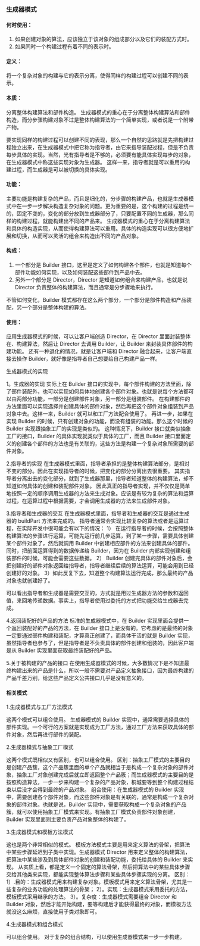 ### 生成器模式

#### 何时使用：

1. 如果创建对象的算法，应该独立于该对象的组成部分以及它们的装配方式时。
1. 如果同时一个构建过程有着不同的表示时。

#### 定义：

将一个复杂对象的构建与它的表示分离，使得同样的构建过程可以创建不同的表示。

#### 本质：

分离整体构建算法和部件构造。
生成器模式的重心在于分离整体构建算法和部件构造，而分步骤构建对象不过是整体构建算法的一个简单实现，或者说是一个附带产物。

要实现同样的构建过程可以创建不同的表现，那么一个自然的思路就是先把构建过程独立出来，在生成器模式中把它称为指导者，由它来指导装配过程，但是不负责每步具体的实现。当然，光有指导者是不够的，必须要有能具体实现每步的对象，在生成器模式中称这些实现对象为生成器。
这样一来，指导者就是可以重用的构建过程，而生成器是可以被切换的具体实现。

#### 功能：

主要功能是构建复杂的产品，而且是细化的，分步骤的构建产品，也就是生成器模式中在一步一步解决构造复杂对象的问题。更为重要的是，这个构建的过程是统一的，固定不变的，变化的部分放到生成器部分了，只要配置不同的生成器，那么同样的构建过程，就能构建出不同的产品来。
生成器模式的重心在于分离构建算法和具体的构造实现，从而使得构建算法可以重用。具体的构造实现可以很方便地扩展和切换，从而可以灵活的组合来构造出不同的产品对象。

#### 构成：

1. 一个部分是 Builder 接口，这里是定义了如何构建各个部件，也就是知道每个部件功能如何实现，以及如何装配这些部件到产品中去。
1. 另外一个部分是 Director，Director 是知道如何组合来构建产品，也就是说 Director 负责整体的构建算法，而且通常是分步骤地来执行。

不管如何变化，Builder 模式都存在这么两个部分，一个部分是部件构造和产品装配，另一个部分是整体构建的算法。

#### 使用：

应用生成器模式的时候，可以让客户端创造 Director，在 Director 里面封装整体在、构建算法，然后让 Director 去调用 Builder，让 Builder 来封装具体部件的构建功能。
还有一种退化的情况，就是让客户端和 Director 融合起来，让客户端直接去操作 Builder，就好像是指导者自己想要给自己构建产品一样。

生成器模式的实现

1。生成器的实现
实际上在 Builder 接口的实现中，每个部件构建的方法里面，除了部件装配外，也可以实现如何具体地创建各个部件对象。也就是说每个方法都可以由两部分功能，一部分是创建部件对象，另一部分是组装部件。
在构建部件的方法里面可以实现选择并创建具体的部件对象，然后再把这个部件对象组装到产品对象中去。这样一来，Builder 就可以和工厂方法配合使用了。
再进一步，如果在实现 Builder 的时候，只有创建对象的功能，而没有组装的功能。那么这个时候的 Builder 实现跟抽象工厂的实现是类似的。
这种情况下，Builder 接口就类似抽象工厂的接口，Builder 的具体实现就类似于具体的工厂，而且 Builder 接口里面定义的创建各个部件的方法也是有关联的，这些方法是构建一个复杂对象所需要的部件对象。

2.指导者的实现
在生成器模式里面，指导者承担的是整体构建算法部分，是相对不变的部分。因此在实现指导者的时候，把变化的部分分离出去很重要。
其实指导者分离出去的变化部分，就到了生成器那里，指导者知道整体的构建算法，却不知道如何具体的创建和装配部件对象。
因此真正的指导者实现，并不仅仅是简单地按照一定的顺序调用生成器的方法来生成对象。应该是有较为复杂的算法和运算过程，在运算过程中根据需要，才会调用生成器的方法来生成部件对象。

3.指导者和生成器的交互
在生成器模式里面，指导者和生成器的交互是通过生成器的 buildPart 方法来完成的。
指导者通常会实现比较复杂的算法或者是运算过程，在实际开发中很可能会有以下的情况：
1） 在运行指导者的时候，会按照整体构建算法的步骤进行运算，可能先运行前几步运算，到了某一步骤，需要具体创建某个部件对象了，然后就调用 Builder 中创建相应部件的方法来创建具体的部件。同时，把前面运算得到的数据传递给 Builder，因为在 Builder 内部实现创建和组装部件的时候，可能会需要这些数据。
2） Builder 创建完具体的部件对象后，会把创建好的部件对象返回给指导者，指导者继续后续的算法运算，可能会用到已经创建好的对象。
3）如此反复下去，知道整个构建算法运行完成，那么最终的产品对象也就创建好了。

可以看出指导者和生成器是需要交互的，方式就是用过生成器方法的参数和返回值，来回地传递数据。事实上，指导者使用过委托的方式把功能交给生成器去完成。

4.返回装配好的产品的方法
标准的生成器模式中，在 Builder 实现里面会提供一个返回装配好的产品的方法，在 Builder 接口上是没有的。它考虑的是最终的对象一定要通过部件构建和装配，才算真正创建了，而具体干活的就是 Builder 实现，虽然指导者也参与了，但是指导者是不负责具体的部件创建和组装的，因此客户端是从 Builder 实现里面获取最终装配好的产品。

5.关于被构建的产品的接口
在使用生成器模式的时候，大多数情况下是不知道最终构建出来的产品是什么，所以一般不需要对产品定义抽象接口，因为最终构建的产品千差万别，给这些产品定义公共接口几乎是没有意义的。

#### 相关模式

1.生成器模式与工厂方法模式

这两个模式可以组合使用。
生成器模式的 Builder 实现中，通常需要选择具体的部件实现。一个可行的方案就是实现成为工厂方法，通过工厂方法来获取具体的部件对象，然后再进行部件的装配。

2.生成器模式与抽象工厂模式

这两个模式既相似又有区别，也可以组合使用。
区别：抽象工厂模式的主要目的是创建产品簇，这个产品簇里面的单个产品就相当于是构成一个复杂对象的部件对象，抽象工厂对象创建完成后就立即返回整个产品簇；而生成器模式的主要目的是按照构造算法，一步一步来构建一个复杂的产品对象，桐城要等到整个构建过程结束以后没才会得到最终的产品对象。
组合使用：在生成器模式的 Builder 实现中，需要创建各个部件对象，而这些部件对象是有关联的，通常是构成一个复杂对象的部件对象。也就是说，Builder 实现中，需要获取构成一个复杂对象的产品簇，就可以使用抽象工厂模式来实现。有抽象工厂模式负责部件对象创建，Builder 实现里面则主要负责产品对象整体的构建了。

3.生成器模式和模板方法模式

这也是两个非常相似的模式。
模板方法模式主要是用来定义算法的骨架，把算法中某些步骤延迟到子类中实现。生成器模式 Director 用来定义整体的构建算法，把算法中某些涉及到具体部件对象的创建和装配功能，委托给具体的 Builder 来实现。
从实质上看，都是定义一个固定的算法骨架，然后把算法中的某些具体步骤交给其他类来实现，都能实现整体算法步骤和某些具体步骤实现的分离。
区别：
1）.目的：生成器模式用来构建复杂对象。模板模式用来定义算法骨架，尤其是一些复杂的业务功能的处理算法的骨架；
2）。实现：生成器模式采用委托的方法，模板模式采用继承的方法。
3）。复杂度：生成器模式需要组合 Director 和 Builder 对象，然后才能开始构建，要等构建后才能获得最终的对象，而模板方法就没这么麻烦，直接使用子类对象即可。

4.生成器模式和组合模式

可以组合使用。
对于复杂的组合结构，可以使用生成器模式来一步一步构建。
